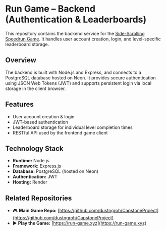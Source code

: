 # **Run Game – Backend (Authentication & Leaderboards)**

This repository contains the backend service for the [Side-Scrolling Speedrun Game](https://run-game.xyz). It handles user account creation, login, and level-specific leaderboard storage.

## **Overview**
The backend is built with Node.js and Express, and connects to a PostgreSQL database hosted on Neon. It provides secure authentication using JSON Web Tokens (JWT) and supports persistent login via local storage in the client browser.

## **Features**
- User account creation & login
- JWT-based authentication
- Leaderboard storage for individual level completion times
- RESTful API used by the frontend game client

## **Technology Stack**
- **Runtime:** Node.js  
- **Framework:** Express.js  
- **Database:** PostgreSQL (hosted on Neon)  
- **Authentication:** JWT  
- **Hosting:** Render  

## **Related Repositories**
- 🎮 **Main Game Repo:** [https://github.com/dustngroh/CapstoneProject](https://github.com/dustngroh/CapstoneProject)  
- ▶️ **Play the Game:** [https://run-game.xyz](https://run-game.xyz)
